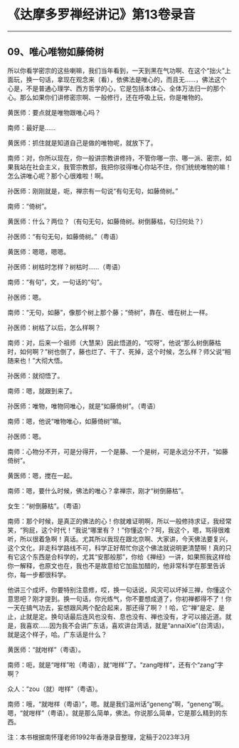 # 《达摩多罗禅经讲记》第13卷录音

------

## 09、唯心唯物如藤倚树

所以你看学密宗的这些喇嘛，我们当年看到，一天到黑在气功啊、在这个“拙火”上面玩，换一句话，拿现在观念来（看），依佛法是唯心的，而且无……，佛法这个心是，不是普通心理学、西方哲学的心，它是包括本体心、全体万法归一的那个心。那么如果你们讲修密宗啊、一般修行，还在呼吸上玩，你是唯物的。

黄医师：要点就是唯物跟唯心吗？

南师：最好是……

黄医师：抓住就是知道自己是做的唯物呢，就放下了。

南师：对，你所以现在，你一般讲宗教讲修持，不管你哪一宗、哪一派、密宗，如果我站在社会主义，我管宗教部，我把你驳得唯心你站不住，你们统统唯物的嘛！怎么讲唯心呢？那个心很难啦！啊。

孙医师：刚刚就是，呃，禅宗有一句说“有句无句，如藤倚树。”

南师：“倚树”。

黄医师：什么？两位？（有句无句，如藤倚树。树倒藤枯，句归何处？）

孙医师：“有句无句，如藤倚树。”（粤语）

黄医师：嗯嗯，嗯嗯。

孙医师：树枯时怎样？树枯时……（粤语）

南师：“有句”，文，一句话的“句”。

孙医师：嗯。

南师：“无句，如藤”，像那个树上那个藤；“倚树”，靠在、缠在树上一样。

孙医师：树枯了以后，怎么样啊？

南师：对，后来一个祖师（大慧杲）因此悟道的，“哎呀”，他说“那么树倒藤枯时，如何啊？”树也倒了，藤也烂了、干了、死掉，这个时候，怎么样？师父说“相随来也！”大彻大悟。

孙医师：就彻悟了。

南师：嗯，就跟到来了。

孙医师：唯物，唯物同唯心，就是“如藤倚树”。（粤语）

南师：嗯，他说“唯物唯心，如藤倚树”嘛。

孙医师：嗯。

南师：心物分不开，可是分得开，一个是藤、一个是树，可是永远分不开，“如藤倚树”。

黄医师：嗯，搅在一起。

南师：嗯，要什么时候，佛法的唯心？拿禅宗，刚才“树倒藤枯”。

女生：“树倒藤枯”。（粤语）

南师：那个时候，是真正的佛法的心！你就难证明啊，所以一般修持求证，我经常笑，“狗屁，这个时代！”我说“哪里有？！”你懂这个？呵，我这个，嗯，骂得很难听，所以很着急啊！真话。尤其所以我现在跟北京啊、大家讲，今天佛法要复兴，这个文化，非走科学路线不可，科学正好帮忙你这个佛法就说明更清楚啊！真的只有它这个东西是合科学的，尤其“安那般那”，你给《禅经》一讲，如果照我这样给你一解释，也原文也在，我也不是故意给它加盐加醋的，他非常科学在那里告诉你，每一步都很科学。

他讲三个成坏，你要特别注意修，哎，换一句话说，风灾可以坏掉三禅，你懂这个意思吧？刚才提到。换一句话，你光练气，你不要想成道了，你初禅都得不了！你一天在搞气功去，妄想跟风两个配合起来，那还得了啊？！哈，它“禅”是定、是止，止就是定。换句话最后连风也没有、息也没有、禅也没有，才可以接近道。就是，我喜欢……因为我不会讲广东话，喜欢讲台湾话，就是“annaiXie”(台湾话)，就是这个样子，哈。广东话是什么？

黄医师：“就咁样”（粤语）。

南师：呃，就是“咁样”啦（粤语），就“咁样”了。“zang咁样”，还有个“zang”字啊？

众人：“zou（就）咁样”（粤语）。

南师：哦，“就咁样（粤语）”，嗯。就是我们温州话“geneng”啊，“geneng”啊。嗯，“就咁样”（粤语）。就是那么简单，佛法。你说那么简单，它是那么精到的东西。

注：本书根据南怀瑾老师1992年香港录音整理，定稿于2023年3月

